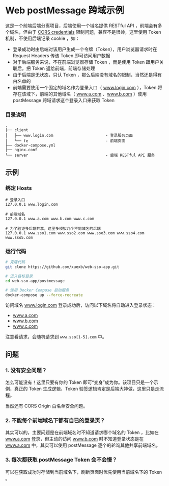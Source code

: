 # Web postMessage 跨域示例

这是一个前端后端分离项目，后端使用一个域名提供 RESTful API ，前端会有多个域名，但由于 [CORS credentials](https://github.com/xuexb/web-sso-app/tree/master/credentials) 限制问题，兼容不是很帅，这里使用 Token 机制，不使用后端记录 cookie ，如：

- 登录成功时由后端对该用户生成一个令牌（Token），用户浏览器请求时在 Request Headers 传该 Token 即可访问用户数据
- 对于后端服务来说，不在前端浏览器存储 Token ，而是使用 Token 跟用户关联后，把 Token 返给前端，前端存储处理
- 由于后端是无状态，只认 Token ，那么后端没有域名的限制，当然还是得有白名单的
- 前端需要使用一个固定的域名作为登录入口（ www.login.com ），Token 将存在该域下，前端的其他域名（ www.a.com 、www.b.com ）使用 postMessage 跨域请求这个登录入口来获取 Token

### 目录说明

```
.
├── client
│   ├── www.login.com                       - 登录服务页面
│   └── fe                                  - 前端页面
├── docker-compose.yml
├── nginx.conf
└── server                                  - 后端 RESTful API 服务
```

## 示例

### 绑定 Hosts

```
# 登录入口
127.0.0.1 www.login.com

# 前端域名
127.0.0.1 www.a.com www.b.com www.c.com

# 为了验证多后端共享，这里多模拟几个不同域名的后端
127.0.0.1 www.sso1.com www.sso2.com www.sso3.com www.sso4.com www.sso5.com
```

### 运行代码

```bash
# 克隆代码
git clone https://github.com/xuexb/web-sso-app.git

# 进入目标目录
cd web-sso-app/postmessage

# 使用 Docker Compose 启动服务
docker-compose up --force-recreate
```

访问域名 www.login.com 登录成功后，访问以下域名将自动进入登录状态：

- www.a.com
- www.b.com
- www.c.com

注意看请求，会随机请求到 `www.sso[1-5].com` 中。

## 问题

### 1. 没有安全问题？

怎么可能没有！这里只要有你的 Token 即可“变身”成为你。该项目只是一个示例，真正的 Token 生成逻辑、Token 验签逻辑肯定是后端大神做，这里只是走流程。

当然还有 CORS Origin 白名单安全问题。

### 2. 不能每个前端域名下都有自已的登录页？

其实可以的，主要问题是在前端域名时不知道请求哪个域名的 Token ，比如在 www.a.com 登录，但主动的访问 www.b.com 时不知道登录状态是在 www.a.com 中，其实可以使用 postMessage 逐个的轮询其他共享前端域名。

### 3. 每次都获取 postMessage Token 会不会慢？

可以在获取成功时存储到当前域名下，刷新页面时优先使用当前域名下的 Token 。